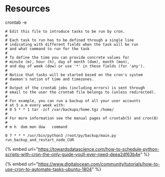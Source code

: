 # Resources

crontab -e

```
# Edit this file to introduce tasks to be run by cron.
# 
# Each task to run has to be defined through a single line
# indicating with different fields when the task will be run
# and what command to run for the task
# 
# To define the time you can provide concrete values for
# minute (m), hour (h), day of month (dom), month (mon),
# and day of week (dow) or use '*' in these fields (for 'any').
# 
# Notice that tasks will be started based on the cron's system
# daemon's notion of time and timezones.
# 
# Output of the crontab jobs (including errors) is sent through
# email to the user the crontab file belongs to (unless redirected).
# 
# For example, you can run a backup of all your user accounts
# at 5 a.m every week with:
# 0 5 * * 1 tar -zcf /var/backups/home.tgz /home/
# 
# For more information see the manual pages of crontab(5) and cron(8)
# 
# m h  dom mon dow   command

0 7 * * * /usr/bin/python3 /root/py/backup/main.py  run_backup_and_restart_node_CUR

```

{% embed url="https://towardsdatascience.com/how-to-schedule-python-scripts-with-cron-the-only-guide-youll-ever-need-deea2df63b4e" %}



{% embed url="https://www.digitalocean.com/community/tutorials/how-to-use-cron-to-automate-tasks-ubuntu-1804" %}

